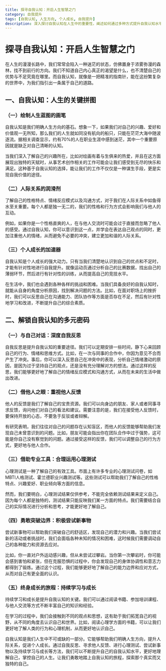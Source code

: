 ```yaml
---
title: 探寻自我认知：开启人生智慧之门
category: 自我提升
tags: [自我认知, 人生方向, 个人成长, 自我提升]
description: 深入探讨自我认知在人生中的重要性，阐述如何通过多种方式提升自我认知水平，包括自我反思、他人反馈、心理测试、尝试新事物和持续学习等，以实现明确人生方向、提升人际关系和促进个人成长的目标。
---
```


# 探寻自我认知：开启人生智慧之门

在人生的漫漫长路中，我们常常会陷入一种迷茫的状态，仿佛置身于浓雾弥漫的森林，找不到前行的方向。我们不知道自己内心真正的渴望是什么，也不清楚自己的优势与不足究竟在哪里。而自我认知，就像是一把精准的指南针，能在这纷繁复杂的世界中，为我们指引出一条属于自己的道路。

## 一、自我认知：人生的关键拼图

### （一）绘制人生蓝图的画笔
自我认知是我们明确人生方向的基石。想象一下，如果我们对自己的兴趣、爱好和价值观一无所知，那么我们的人生就如同没有航向的船只，只能在茫茫大海中随波逐流。据相关调查显示，约有70%的人在职业生涯中感到迷茫，其中一个重要原因就是缺乏对自己清晰的认知。

当我们深入了解自己的兴趣所在，比如对绘画有着与生俱来的热爱，并且在这方面展现出独特的天赋时，从事艺术创作相关的工作可能会让我们感受到无尽的快乐和满足。这种基于自我认知的选择，能让我们的工作不仅仅是一种谋生手段，更是实现自我价值的途径。

### （二）人际关系的润滑剂
了解自己的性格特点、情绪反应模式以及沟通方式，对于我们在人际关系中如鱼得水至关重要。每个人都是独一无二的，我们的性格和行为方式会影响我们与他人的互动。

例如，如果你是一个性格直爽的人，在与他人交流时可能会过于直接而忽略了他人的感受。通过自我认知，你可以意识到这一点，并学会在表达自己观点的同时，更加注重他人的情绪，从而避免不必要的冲突，建立更加和谐的人际关系。

### （三）个人成长的加速器
自我认知是个人成长的强大动力。只有当我们清楚地认识到自己的优点和不足时，才能有针对性地进行自我提升。就像运动员通过分析自己的比赛数据，找出自己的薄弱环节，然后进行有针对性的训练，从而提高自己的竞技水平。

在生活中，我们也会遇到各种各样的挑战和困难。当我们具备良好的自我认知时，就能从自身的角度分析原因，找到解决问题的方法。比如，在面对职场上的挫折时，我们可以反思自己在沟通能力、团队协作等方面是否存在不足，然后有针对性地学习和改进，不断提升自己的综合素质。

## 二、解锁自我认知的多元密码

### （一）与自己对话：深度自我反思
自我反思是提升自我认知的重要途径。我们可以定期安排一些时间，静下心来回顾自己的行为、情绪和思维方式。比如，在一次与同事的合作中，你因为意见不合而产生了冲突。事后，你可以深入反思自己在冲突中的表现，分析自己情绪激动的原因，是因为过于坚持自己的观点，还是没有充分理解对方的想法。通过这样的反思，我们能够更好地了解自己的情绪反应模式和沟通方式，从而在未来的生活中做出改进。

### （二）借他人之眼：重视他人反馈
他人的反馈是我们了解自己的宝贵资源。我们可以向身边的朋友、家人或者同事寻求反馈，询问他们对自己的看法和建议。需要注意的是，我们在接受他人反馈时，要保持开放的心态，不要急于反驳或者辩解。

有研究表明，我们往往对自己的问题存在认知盲区，而他人的反馈能够帮助我们发现自己未曾意识到的问题。比如，朋友可能会指出你在团队合作中过于强势，这可能是你自己没有察觉到的问题。通过接受这样的反馈，我们可以调整自己的行为方式，更好地与他人合作。

### （三）借助专业工具：合理运用心理测试
心理测试是一种了解自己的有效工具。市面上有许多专业的心理测试问卷，如MBTI人格测试、霍兰德职业兴趣测试等。这些测试可以帮助我们了解自己的性格特点、兴趣爱好、职业倾向等方面的信息。

然而，我们要明白，心理测试结果仅供参考，不能完全依赖测试结果来定义自己。因为每个人都是独特的，测试结果只能反映我们某一方面的特点。我们需要结合自己的实际情况进行分析和思考，才能更好地了解自己。

### （四）勇敢突破边界：积极尝试新事物
尝试新事物可以帮助我们突破自己的舒适区，发现自己的潜力和兴趣。当我们尝试新的活动或者挑战时，我们会面临各种未知的情况和困难，这时候我们需要调动自己的各种能力和资源去应对。

比如，你一直对户外运动感兴趣，但从未尝试过攀岩。当你第一次攀岩时，你可能会感到害怕和紧张，但在克服恐惧的过程中，你会发现自己的身体协调性和意志力都得到了锻炼。通过这个过程，我们能够更好地了解自己的能力边界和应对方式，从而对自己有更全面的认识。

### （五）终身成长的旅程：持续学习与成长
持续学习和成长是提升自我认知的关键。我们可以通过阅读书籍、参加培训课程、与他人交流等方式不断丰富自己的知识和经验。

在学习的过程中，我们会接触到不同的观点和思想，这有助于我们拓宽自己的视野，从不同的角度去认识自己和世界。比如，阅读心理学方面的书籍，可以让我们更好地了解人类的行为和心理机制，从而更好地认识自己。

自我认知是我们人生中不可或缺的一部分。它能够帮助我们明确人生方向，提升人际关系，促进个人成长。通过自我反思、寻求他人反馈、进行心理测试、尝试新事物以及持续学习与成长等方法，我们可以不断提升自己的自我认知水平，更好地理解自己，掌控自己的人生。让我们勇敢地踏上自我认知的旅程，探索那个真实而又独特的自己。